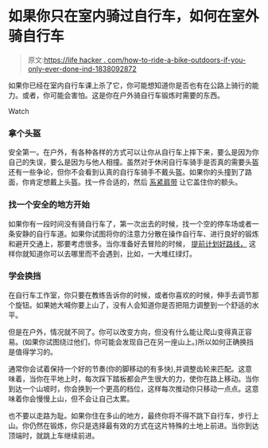 # 如果你只在室内骑过自行车，如何在室外骑自行车

> 原文:[https://life hacker . com/how-to-ride-a-bike-outdoors-if-you-only-ever-done-ind-1838092872](https://lifehacker.com/how-to-ride-a-bike-outdoors-if-youve-only-ever-done-ind-1838092872)

如果你已经在室内自行车课上杀了它，你可能想知道你是否也有在公路上骑行的能力。或者，你可能会害怕。这是你在户外骑自行车锻炼时需要的东西。

Watch

### 拿个头盔

安全第一。在户外，有各种各样的方式可以让你从自行车上摔下来，要么是因为你自己的失误，要么是因为与他人相撞。虽然对于休闲自行车骑手是否真的需要头盔还有一些争论，但你不会看到认真的自行车骑手不戴头盔。如果你的头撞到了路面，你肯定想戴上头盔。找一件合适的，然后 [系紧肩带](https://lifehacker.com/test-the-fit-of-a-bicycle-helmet-with-the-low-level-1713400883) 让它盖住你的额头。

### 找一个安全的地方开始

如果你有一段时间没有骑自行车了，第一次出去的时候，找一个空的停车场或者一条安静的自行车道。如果你试图将你的注意力分散在操作自行车、进行良好的锻炼和避开交通上，那要考虑很多。当你准备好去冒险的时候， [提前计划好路线，](https://lifehacker.com/the-practical-guide-to-biking-in-the-city-1748424313) 这样你就知道你可以去哪里而不会遇到，比如，一大堆红绿灯。

### 学会换挡

在自行车工作室，你只要在教练告诉你的时候，或者你喜欢的时候，伸手去调节那个旋钮。如果她大喊你要上山了，没有人会知道你是否把阻力调整到一个舒适的水平。

但是在户外，情况就不同了。你可以改变方向，但没有什么能让爬山变得真正容易。(如果你试图绕过他们，你可能会发现自己在另一座山上。)所以如何正确换挡是值得学习的。

通常你会试着保持一个好的节奏(你的脚移动的有多快),并调整齿轮来匹配。这意味着，当你在平地上时，每次踩下踏板都会产生很大的力，使你在路上移动。当你到达一个山坡时，你会换到一个更高的档位，这样每次推动你只移动一点点。这意味着你会慢慢上山，但不会让自己太累。

也不要以走路为耻。如果你住在多山的地方，最终你将不得不跳下自行车，步行上山。你仍然在锻炼，你只是选择最有效的方式在这片特殊的土地上前进。当你到达顶端时，就跳上车继续前进。